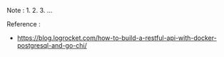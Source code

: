 Note :
1. 
2.
3. ...

Reference :
- https://blog.logrocket.com/how-to-build-a-restful-api-with-docker-postgresql-and-go-chi/